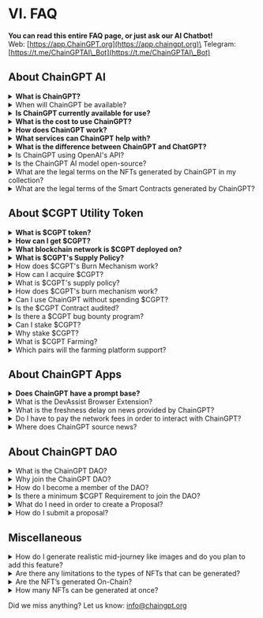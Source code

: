 # VI. FAQ

**You can read this entire FAQ page, or just ask our AI Chatbot!**\
Web: [https://app.ChainGPT.org](https://app.chaingpt.org)\
Telegram: [https://t.me/ChainGPTAI\_Bot](https://t.me/ChainGPTAI\_Bot)

## About ChainGPT AI

<details>

<summary><strong>What is ChainGPT?</strong> </summary>

ChainGPT is an advanced AI model that assists individuals and businesses with everything related to Crypto and Blockchain technology. Access unlimited solutions and use cases using our advanced AI model: Blockchain analytics, AI trading, smart-contract development, AI auditing, risk management, crypto news source, etc.

</details>

<details>

<summary>When will ChainGPT be available?</summary>

ChainGPT is currently in its beta stages, and we're working diligently to expand our final AI model. In its beta stage, ChainGPT is free for individuals and not yet accessible for developers and businesses via API. Once our utility token is released, we will make the 1.0 version available and SDK & API available for individuals, developers, and businesses. At that stage, ChainGPT will no longer be free, and users will have various pricing options.

</details>

<details>

<summary><strong>Is ChainGPT currently available for use?</strong> </summary>

We have developed an early beta model for ChainGPT's AI. As a result, individuals and businesses can begin exploring the use cases and solutions our advanced AI model can offer [here](https://app.chaingpt.org/).

</details>

<details>

<summary><strong>What is the cost to use ChainGPT?</strong></summary>

In its beta stage, ChainGPT will be open for access to individuals of the general public for free. After launching the $CGPT token, we will integrate it into the ecosystem and will release the v1.0 SDK and API for developer and institutional access. At this point, the free model will no longer be available, and users will select their desired option from the pricing plans [here](https://www.chaingpt.org/pricing).

</details>

<details>

<summary><strong>How does ChainGPT work?</strong></summary>

Users prompt ChainGPT with a specific question within the domain of crypto, blockchain, or Web3. The prompt is then fed to and processed by the ChainGPT neural network. ChainGPT then produces a maximally relevant response based on three factors: the accuracy of the input, the novelty of the input, and the depth of its own knowledge. The output will be provided in the form of natural language text.

</details>

<details>

<summary><strong>What services can ChainGPT help with?</strong></summary>

ChainGPT is extremely flexible, its functionality is bounded only by the creativity of its user. Among its unique features are: Blockchain & Crypto information, no-code smart contract generator, smart-contract auditor, code debugger, code-to-words, documentation creator, chart analysis & technical analysis, AML features, Blockchain analytics, on-chain live data, source of news, and much more. By creating the most advanced AI model, we offer users unlimited use cases to which ChainGPT can be applied. Furthermore, our SDK & API service makes it possible to develop new applications powered by ChainGPT or integrate them into existing ones.&#x20;

</details>

<details>

<summary><strong>What is the difference between ChainGPT and ChatGPT?</strong></summary>

Fundamentally, the difference exists across two paradigms, depth and recency. As it related to the depth, ChainGPT is purpose-built from data relevant to the crypto, blockchain, and Web3 industry, whereas ChatGPT is more general. This makes ChainGPT an expert on the subject matter, while ChatGPT remains less accurate. Given the fact that ChatGPT is composed of less than 1% of its knowledge base built on crypto, ChatGPT is notorious for producing false positives and commingling unrelated information. Recency relates to the freshness of information that a model provides. ChainGPT is live, constantly pulling the most up-to-date on-chain data, and information from news, and research reports; making sure information is only provided from the most accurate sources. On the other hand, ChatGPT is severely limited by its innate disconnection from the Internet, the information it provides tends to be wrong because it is out of tune with recent events.

</details>

<details>

<summary>Is ChainGPT using OpenAI's API?</summary>

No. While both of these applications have a similar underlying technology (large language model) ChainGPT is purpose-built from scratch.

</details>

<details>

<summary>Is the ChainGPT AI model open-source?</summary>

As an innovation based in the blockchain space, ChainGPT intends to uphold the promises of an open, decentralized ecosystem. In order to do so, we will be open-sourcing our model at a later stage. As a means of protecting the community and deterring malicious actors, the current source code shall remain accessible only to the developing team. After a certain qualitative threshold is met, the public shall gain access.

</details>

<details>

<summary>What are the legal terms on the NFTs generated by ChainGPT in my collection?</summary>

Once an NFT is minted, it becomes a form of digital property owned by the minting account On-Chain, ChainGPT does not have any claims to the work. Regarding legal ramifications, all work is subject to the individual laws of the jurisdictions in which users reside.

</details>

<details>

<summary>What are the legal terms of the Smart Contracts generated by ChainGPT?</summary>

Smart contracts that are generated by ChainGPT’s AI are fully owned by the user. Legality relating to IP such as copyrights, trademarks and so on is subject to the laws of the jurisdiction in which the user is residing.

</details>

## About $CGPT Utility Token

<details>

<summary><strong>What is $CGPT token?</strong> </summary>

$CGPT, or ChainGPT Token, is the utility token powering the ChainGPT ecosystem. ChainGPT is a futuristic AI chatbot designed to assist individuals, developers, and businesses with anything related to Blockchain Technology and Cryptocurrencies.&#x20;

**Some of the key features and use cases of $CGPT token include:**

1\. Access to ChainGPT services: Token holders can use $CGPT to access various ChainGPT services such as AI-generated news, AI smart contract generator and auditor tools, AI NFT Generator, Launchpad, and more.

2\. Staking and Farming: Users can stake and farm their $CGPT tokens.

3\. Governance: $CGPT token holders have governance rights, allowing them to participate in voting on important decisions and proposals related to the development and future of ChainGPT.

4\. Discounts and exclusive features: Holding $CGPT tokens may grant users discounts on certain services within the ChainGPT ecosystem and access to exclusive features.

The total supply of CGPT is 1 billion (1,000,000,000) tokens. It is currently deployed on the BSC (Binance Smart Chain) network, with plans to expand to other networks like Ethereum, Polygon Matic, Avalanche, and more in the future.

</details>

<details>

<summary><strong>How can I get $CGPT?</strong> </summary>

There are two ways to acquire $CGPT tokens, buying and earning. \
\
Buying: $CGPT is listed across a multitude of partnering exchanges (CEX and DEX), for a list of all tradeable markets please check [here](https://coinmarketcap.com/currencies/chaingpt/#Markets). \
\
Earning: ChainGPT is constantly hosting trading competitions with $CGPT incentives.

Please ensure you're using the correct smart contract address for CGPT when interacting with decentralized exchanges: 0x9840652DC04fb9db2C43853633f0F62BE6f00f98. Always double-check the contract address to avoid scams or fake tokens.

</details>

<details>

<summary><strong>What blockchain network is $CGPT deployed on?</strong></summary>

The $CGPT token is a BEP-20 standard token on the Binance smart chain. It has also been deployed the the Ethereum network as an ERC-20. As the project continues to mature, the token will be bridged over to other EVM-compatible chains.

</details>

<details>

<summary><strong>What is $CGPT's Supply Policy?</strong></summary>

Fixed maximum supply with deflation via burn.

</details>

<details>

<summary>How does $CGPT's Burn Mechanism work? </summary>

Every transaction that is paid for the use of the ChainGPT network applications incurs a cost in $CGPT. 50% is burned, 25% is sent to ChainGPT operational Treasury, 25% is sent to ChainGPT DAO Treasury.

</details>

<details>

<summary>How can I acquire $CGPT?</summary>

The $CGPT token is a BEP-20 standard token on the Binance smart chain. It has also been bridged to the Ethereum network as an ERC-20. As the project continues to mature, the token will be bridged over to other EVM-compatible chains.

</details>

<details>

<summary>What is $CGPT's supply policy?</summary>

Fixed maximum supply with deflation via burn.

</details>

<details>

<summary>How does $CGPT's burn mechanism work?</summary>

Every transaction that is paid for the use of the ChainGPT network applications incurs a cost of $CGPT. 50% is burned, 25% is sent to ChainGPT operational Treasury, and 25% is sent to ChainGPT DAO Treasury.

</details>

<details>

<summary>Can I use ChainGPT without spending $CGPT?</summary>

ChainGPT will allow limited access to several of our utilities without the need to spend $CGPT. Users can stake 10,000 CGPT for "Freemium" access which grants users unlimited access to utilities. If users do not wish to stake, they must pay 0.1 $CGPT per request.

</details>

<details>

<summary>Is the $CGPT Contract audited?</summary>

Yes, $CGPT has dual audits from [Certik](https://skynet.certik.com/projects/chaingpt) and [Hacken](https://hacken.io/audits/chaingpt/).

</details>

<details>

<summary>Is there a $CGPT bug bounty program?</summary>

Yes. You can find it [here](https://docs.chaingpt.org/developer-docs/bug-bounty-program) and on the [Certik Website](https://skynet.certik.com/projects/chaingpt?utm\_source=CMC\&utm\_campaign=AuditByCertiKLink).

</details>

<details>

<summary>Can I stake $CGPT?</summary>

Yes. The Staking dashboard is available[ ](https://staking.chaingpt.org/)[here](https://staking.chaingpt.org/).

</details>

<details>

<summary>Why stake $CGPT?</summary>

Staking serves four crucial functions within the ChainGPT Ecosystem. Firstly, it offers individuals free and unlimited access to ChainGPT without spending their $CGPT tokens with each request. Second, in order for businesses and developers to build commercial products with the ChainGPT API, they must commit a pool of $CGPT tokens which will serve as the reservoir of purchasing power for their API requests. Third, $CGPT staking provides access to the ChainGPT DAO. Forth, $CGPT staking is necessary to accumulate tier points to access the ChaingGPT Pad.

</details>

<details>

<summary>What is $CGPT Farming?</summary>

Farming offers $CGPT holders ways to earn additional rewards in $CGPT by simply providing liquidity for pre-approved $CGPT token pairs.

</details>

<details>

<summary>Which pairs will the farming platform support?</summary>

$CGPT will be paired with a variety of tokens, including stablecoins, popular blockchain coins, and exchange tokens. The exact token pairing will depend on their underlying platforms availability and be changing based on popular demand and market forces so be sure to stay up to date on our [Twitter](https://twitter.com/Chain\_GPT).\


</details>

## About ChainGPT Apps

<details>

<summary><strong>Does ChainGPT have a prompt base?</strong></summary>

Our prompt marketplace will be made available after the v1.0 release. Access can be found on the application[ ](https://app.chaingpt.org/)[dashboard](https://app.chaingpt.org/).

</details>

<details>

<summary>What is the DevAssist Browser Extension?</summary>

A portable code translator that scans any desired smart contract in real-time and converts it into a clear, detailed, and simple-to-understand human legible text format. It disambiguates any uncertainties around Web3 applications and protects users from making decisions without fully comprehending the technology beforehand.

</details>

<details>

<summary>What is the freshness delay on news provided by ChainGPT?</summary>

All news articles are aggregated in real-time.

</details>

<details>

<summary>Do I have to pay the network fees in order to interact with ChainGPT?</summary>

If on a per-prompt basis, yes. If you are staking, no, users who stake 10,000 $CGPT will be given Freemium access.

</details>

<details>

<summary>Where does ChainGPT source news?</summary>

ChainGPT scans the entire web for the most relevant information, but publishes from the most trusted providers in the industry including but not limited to: CoinDesk, CoinTelegraph, Decrypt, CryptoSlate, CryptoDaily, BeInCrypto, Bitcoin Magazine, and so on.

</details>

## About ChainGPT DAO

<details>

<summary>What is the ChainGPT DAO?</summary>

The ChainGPT DAO is a digital social organization composed of dedicated community members that contribute to the protection, governance, and development of ChainGPT.

</details>

<details>

<summary>Why join the ChainGPT DAO?</summary>

If you want to help steer the direction of ChainGPT’s development, participate in voting, influence the use of the $CGPT treasury fund, and join a tightly-knit group of AI enthusiasts, ChainGPT DAO welcomes you with open arms!

</details>

<details>

<summary>How do I become a member of the DAO?</summary>

In order to join the ChainGPT DAO you must first participate by staking the $CGPT token[ ](https://staking.chaingpt.org/)[here](https://staking.chaingpt.org/) and then join the DAO forum[ ](https://dao.chaingpt.org/#/)[here](https://dao.chaingpt.org/#/).

</details>

<details>

<summary>Is there a minimum $CGPT Requirement to join the DAO?</summary>

All you need to become a member is just 1 $CGPT. For more information regarding voting power visit the DAO Governance page [here](https://docs.chaingpt.org/cgpt-token/dao-governance).

</details>

<details>

<summary>What do I need in order to create a Proposal?</summary>

In order to create proposals you need to acquire 100,000 voting power through staking.

</details>

<details>

<summary>How do I submit a proposal?</summary>

Navigate to the DAO forum[ ](https://dao.chaingpt.org/#/)[here](https://dao.chaingpt.org/#/), click on “new proposal”, and fill in the required fields.

</details>

## Miscellaneous

<details>

<summary>How do I generate realistic mid-journey like images and do you plan to add this feature?</summary>

The output results of picture quality and style from generated images depend on the accuracy of the input prompt you provide it.

</details>

<details>

<summary>Are there any limitations to the types of NFTs that can be generated?</summary>

Yes. NSFW materials will be unavailable.

</details>

<details>

<summary>Are the NFT’s generated On-Chain?</summary>

NFT’s are generated through an off-chain network and are only published on-chain whenever a user mint’s their NFT.

</details>

<details>

<summary>How many NFTs can be generated at once?</summary>

Beta Version: up to 100, Version 1.0: up to 10,000

</details>



Did we miss anything? Let us know: info@chaingpt.org
